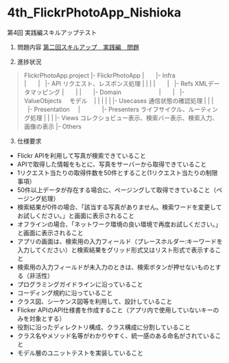 # 4th_FlickrPhotoApp_Nishioka

第4回 実践編スキルアップテスト　

1. 問題内容
[第二回スキルアップ　実践編　問題](https://github.com/stv-ekushida/iOSTraining/wiki/%E7%AC%AC%E4%BA%8C%E5%9B%9E%E3%82%B9%E3%82%AD%E3%83%AB%E3%82%A2%E3%83%83%E3%83%97%E3%80%80%E5%AE%9F%E8%B7%B5%E7%B7%A8%E3%80%80%E5%95%8F%E9%A1%8C)

2. 進捗状況

>
>FlickrPhotoApp.project
>|- FlickrPhotoApp
>|        |- Infra    
>|        |    |- API リクエスト、レスポンス処理
>|        |    |
>|        |    |- Refs XMLデータマッピング
>|        |
>|        |- Domain　　　　　　
>|        |    |- ValueObjects 　モデル    
>|        |    |
>|        |    |- Usecases  通信状態の確認処理
>|        |
>|        |- Presentation    
>|             |- Presenters ライフサイクル、ルーティング処理
>|             |
>|             |- Views コレクショビュー表示、検索バー表示、検索入力、画像の表示
>|- Others
>

3. 仕様要求
* Flickr APIを利用して写真が検索できていること
* APIで取得した情報をもとに、写真をサーバーから取得できていること
* 1リクエスト当たりの取得件数を50件とすること(1リクエスト当たりの制限事項）
* 50件以上データが存在する場合に、ページングして取得できていること（ページング処理）
* 検索結果が0件の場合、「該当する写真がありません。検索ワードを変更してお試しください。」と画面に表示されること
* オフラインの場合、「ネットワーク環境の良い環境で再度お試しください。」と画面に表示されること
* アプリの画面は、検索用の入力フィールド（プレースホルダー:キーワードを入力してください）と検索結果をグリッド形式又はリスト形式で表示すること
* 検索用の入力フィールドが未入力のときは、検索ボタンが押せないものとする（非活性）
* プログラミングガイドラインに沿っていること
* コーディング規約に沿っていること
* クラス図、シーケンス図等を利用して、設計していること
* Flicker APIのAPI仕様書を作成すること（アプリ内で使用していないキーのみを対象とする）
* 役割に沿ったディレクトリ構成、クラス構成に分割していること
* クラス名やメソッド名等がわかりやすく、統一感のある命名がされていること
* モデル層のユニットテストを実装していること
